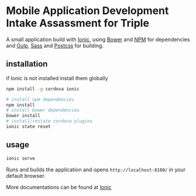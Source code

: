 # Mobile Application Development Intake Assassment for Triple

A small application build with [Ionic][ionic], using [Bower][bower] and [NPM][npm] for dependencies and [Gulp][gulp], [Sass][sass] and [Postcss][postcss] for building.

## installation

if Ionic is not installed install them globally
```sh
npm install -g cordova ionic
```

```sh
# install npm dependencies
npm install
# install bower dependencies
bower install
# install/restate cordova plugins
ionic state reset
```

## usage
```sh
ionic serve
```

Runs and builds the application and opens `http://localhost:8100/` in your default browser.

More documentations can be found at [Ionic][ionic]






[ionic]: http://ionicframework.com/
[bower]: http://bower.io/
[npm]: https://www.npmjs.com/
[gulp]: http://gulpjs.com/
[sass]: http://sass-lang.com/
[postcss]: http://postcss.org/
